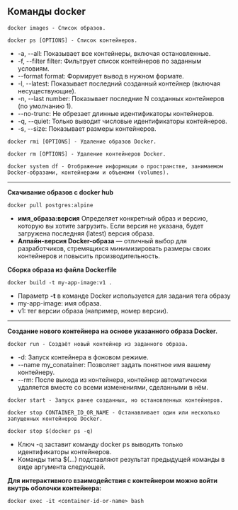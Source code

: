 **Команды docker**
---
~~~
docker images - Список образов.
~~~
~~~
docker ps [OPTIONS] - Список контейнеров.
~~~
  + -a, --all: Показывает все контейнеры, включая остановленные.  
  + -f, --filter filter: Фильтрует список контейнеров по заданным условиям.  
  + --format format: Формирует вывод в нужном формате.  
  + -l, --latest: Показывает последний созданный контейнер (включая несуществующие).  
  + -n, --last number: Показывает последние N созданных контейнеров (по умолчанию 1).  
  + --no-trunc: Не обрезает длинные идентификаторы контейнеров.  
  + -q, --quiet: Только выводит числовые идентификаторы контейнеров.  
  + -s, --size: Показывает размеры контейнеров.
    
~~~
docker rmi [OPTIONS] - Удаление образов Docker.
~~~
~~~
docker rm [OPTIONS] - Удаление контейнеров Docker.
~~~
~~~
docker system df - Отображение информации о пространстве, занимаемом Docker-образами, контейнерами и объемами (volumes).
~~~
---
**Скачивание образов с docker hub**
~~~
docker pull postgres:alpine
~~~
+ **имя_образа:версия** Определяет конкретный образ и версию, которую вы хотите загрузить. Если версия не указана, будет загружена последняя (latest) версия образа.
+ **Алпайн-версия Docker-образа** — отличный выбор для разработчиков, стремящихся минимизировать размеры своих контейнеров и повысить производительность.

**Сборка образа из файла Dockerfile**
~~~
docker build -t my-app-image:v1 .
~~~
+ Параметр **-t** в команде Docker используется для задания тега образу
+ my-app-image: имя образа.
+ v1: тег версии образа (например, номер версии).
---

**Создание нового контейнера на основе указанного образа Docker.**  
~~~
docker run - Создаёт новый контейнер из заданного образа.
~~~
  + -d: Запуск контейнера в фоновом режиме.
  + --name my_conatainer: Позволяет задать понятное имя вашему контейнеру.
  + --rm: После выхода из контейнера, контейнер автоматически удаляется вместе со всеми изменениями, сделанными в нём.
~~~
docker start - Запуск ранее созданных, но остановленных контейнеров.
~~~
~~~
docker stop CONTAINER_ID_OR_NAME - Останавливает один или несколько запущенных контейнеров Docker.
~~~
~~~
docker stop $(docker ps -q) 
~~~
  + Ключ -q заставит команду docker ps выводить только идентификаторы контейнеров.  
  + Команды типа $(...) подставляют результат предыдущей команды в виде аргумента следующей. 

**Для интерактивного взаимодействия с контейнером можно войти внутрь оболочки контейнера:**  
~~~
docker exec -it <container-id-or-name> bash
~~~

